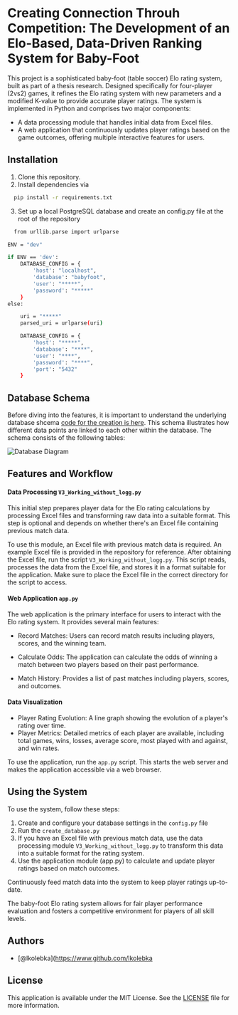 
# Creating Connection Throuh Competition: The Development of an Elo-Based, Data-Driven Ranking System for Baby-Foot

This project is a sophisticated baby-foot (table soccer) Elo rating system, built as part of a thesis research. Designed specifically for four-player (2vs2) games, it refines the Elo rating system with new parameters and a modified K-value to provide accurate player ratings. The system is implemented in Python and comprises two major components:




- A data processing module that handles initial data from Excel files.
- A web application that continuously updates player ratings based on the game outcomes, offering multiple interactive features for users.

## Installation

1. Clone this repository.
2. Install dependencies via 

```bash
  pip install -r requirements.txt
```
3. Set up a local PostgreSQL database and create an config.py file at the root of the repository
```bash
  from urllib.parse import urlparse

ENV = "dev"

if ENV == 'dev':
    DATABASE_CONFIG = {
        'host': "localhost",
        'database': "babyfoot",
        'user': "*****",
        'password': "*****"
    }
else: 

    uri = "*****"
    parsed_uri = urlparse(uri)

    DATABASE_CONFIG = {
        'host': "*****",
        'database': "****",
        'user': "****",
        'password': "****",
        'port': "5432"
    } 
```
## Database Schema
Before diving into the features, it is important to understand the underlying database shcema [code for the creation is here](https://github.com/lkolebka/baby-foot-python/blob/main/create_uppload%20_match/createDB.sql). This schema illustrates how different data points are linked to each other within the database. The schema consists of the following tables: 

![Database Diagram](https://github.com/lkolebka/baby-foot-python/blob/main/database%20diagram.png?raw=true)

## Features and Workflow
#### Data Processing `V3_Working_without_logg.py`


This initial step prepares player data for the Elo rating calculations by processing Excel files and transforming raw data into a suitable format. This step is optional and depends on whether there's an Excel file containing previous match data.

To use this module, an Excel file with previous match data is required. An example Excel file is provided in the repository for reference.
After obtaining the Excel file, run the script `V3_Working_without_logg.py`. This script reads, processes the data from the Excel file, and stores it in a format suitable for the application. Make sure to place the Excel file in the correct directory for the script to access.

#### Web Application `app.py`
The web application is the primary interface for users to interact with the Elo rating system. It provides several main features:
- Record Matches: Users can record match results including players, scores, and the winning team.

- Calculate Odds: The application can calculate the odds of winning a match between two players based on their past performance.
- Match History: Provides a list of past matches including players, scores, and outcomes.

#### Data Visualization 
- Player Rating Evolution: A line graph showing the evolution of a player's rating over time.
- Player Metrics: Detailed metrics of each player are available, including total games, wins, losses, average score, most played with and against, and win rates.

To use the application, run the `app.py` script. This starts the web server and makes the application accessible via a web browser.

## Using the System
To use the system, follow these steps:

1. Create and configure your database settings in the `config.py` file
2. Run the `create_database.py`
3. If you have an Excel file with previous match data, use the data processing module `V3_Working_without_logg.py` to transform this data into a suitable format for the rating system.
4. Use the application module (app.py) to calculate and update player ratings based on match outcomes.

Continuously feed match data into the system to keep player ratings up-to-date.

The baby-foot Elo rating system allows for fair player performance evaluation and fosters a competitive environment for players of all skill levels.

## Authors

- [@lkolebka](https://www.github.com/lkolebka


## License

This application is available under the MIT License. See the [LICENSE](LICENSE) file for more information.
